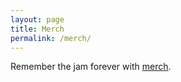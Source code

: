 ```yaml
---
layout: page
title: Merch
permalink: /merch/
---
```


Remember the jam forever with [merch](https://www.redbubble.com/shop/ap/73086429).
<link rel="icon" href="/Jam512.png">